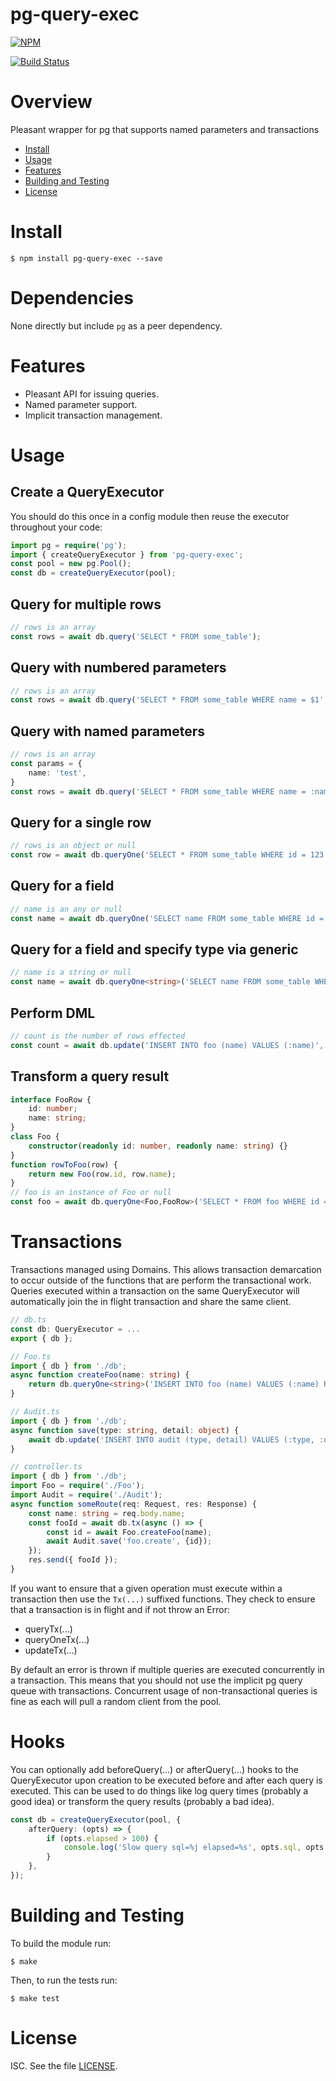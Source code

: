 # pg-query-exec

[![NPM](https://nodei.co/npm/pg-query-exec.png?downloads=true&downloadRank=true&stars=true)](https://nodei.co/npm/pg-query-exec/)

[![Build Status](https://travis-ci.org/sehrope/node-pg-query-exec.svg?branch=master)](https://travis-ci.org/sehrope/node-pg-query-exec)

# Overview
Pleasant wrapper for pg that supports named parameters and transactions

* [Install](#install)
* [Usage](#usage)
* [Features](#features)
* [Building and Testing](#building-and-testing)
* [License](#license)

# Install

    $ npm install pg-query-exec --save

# Dependencies

None directly but include `pg` as a peer dependency.

# Features
* Pleasant API for issuing queries.
* Named parameter support.
* Implicit transaction management.

# Usage
## Create a QueryExecutor
You should do this once in a config module then reuse the executor throughout your code:
```typescript
import pg = require('pg');
import { createQueryExecutor } from 'pg-query-exec';
const pool = new pg.Pool();
const db = createQueryExecutor(pool);
```
## Query for multiple rows
```typescript
// rows is an array
const rows = await db.query('SELECT * FROM some_table');
```

## Query with numbered parameters
```typescript
// rows is an array
const rows = await db.query('SELECT * FROM some_table WHERE name = $1', ["test"]);
```

## Query with named parameters
```typescript
// rows is an array
const params = {
    name: 'test',
}
const rows = await db.query('SELECT * FROM some_table WHERE name = :name', params);
```

## Query for a single row
```typescript
// rows is an object or null
const row = await db.queryOne('SELECT * FROM some_table WHERE id = 123');
```

## Query for a field
```typescript
// name is an any or null
const name = await db.queryOne('SELECT name FROM some_table WHERE id = 123', [], 'name')
```

## Query for a field and specify type via generic
```typescript
// name is a string or null
const name = await db.queryOne<string>('SELECT name FROM some_table WHERE id = 123', [], 'name')
```

## Perform DML
```typescript
// count is the number of rows effected
const count = await db.update('INSERT INTO foo (name) VALUES (:name)', {name: 'test'});
```

## Transform a query result
```typescript
interface FooRow {
    id: number;
    name: string;
}
class Foo {
    constructor(readonly id: number, readonly name: string) {}
}
function rowToFoo(row) {
    return new Foo(row.id, row.name);
}
// foo is an instance of Foo or null
const foo = await db.queryOne<Foo,FooRow>('SELECT * FROM foo WHERE id = :id', {id: 123}, rowToFoo);
```

# Transactions
Transactions managed using Domains.
This allows transaction demarcation to occur outside of the functions that are perform the transactional work.
Queries executed within a transaction on the same QueryExecutor will automatically join the in flight transaction and share the same client.

```typescript
// db.ts
const db: QueryExecutor = ...
export { db };

// Foo.ts
import { db } from './db';
async function createFoo(name: string) {
    return db.queryOne<string>('INSERT INTO foo (name) VALUES (:name) RETURNING id', {name}, 'id')
}

// Audit.ts
import { db } from './db';
async function save(type: string, detail: object) {
    await db.update('INSERT INTO audit (type, detail) VALUES (:type, :detail)', {type, message});
}

// controller.ts
import { db } from './db';
import Foo = require('./Foo');
import Audit = require('./Audit');
async function someRoute(req: Request, res: Response) {
    const name: string = req.body.name;
    const fooId = await db.tx(async () => {
        const id = await Foo.createFoo(name);
        await Audit.save('foo.create', {id});
    });
    res.send({ fooId });
}
```

If you want to ensure that a given operation must execute within a transaction then use the `Tx(...)` suffixed functions.
They check to ensure that a transaction is in flight and if not throw an Error:

* queryTx(...)
* queryOneTx(...)
* updateTx(...)

By default an error is thrown if multiple queries are executed concurrently in a transaction.
This means that you should not use the implicit pg query queue with transactions.
Concurrent usage of non-transactional queries is fine as each will pull a random client from the pool.

# Hooks
You can optionally add beforeQuery(...) or afterQuery(...) hooks to the QueryExecutor upon creation to be executed before and after each query is executed. This can be used to do things like log query times (probably a good idea) or transform the query results (probably a bad idea).

```typescript
const db = createQueryExecutor(pool, {
    afterQuery: (opts) => {
        if (opts.elapsed > 100) {
            console.log('Slow query sql=%j elapsed=%s', opts.sql, opts.elapsed);
        }
    },
});
```

# Building and Testing
To build the module run:

    $ make

Then, to run the tests run:

    $ make test

# License
ISC. See the file [LICENSE](LICENSE).

